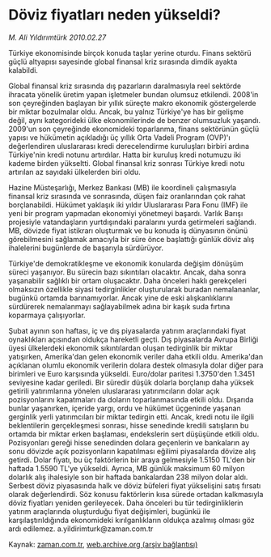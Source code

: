 # Döviz fiyatları neden yükseldi?

*M. Ali Yıldırımtürk 2010.02.27*

<tr><td class="metin" colspan="2" style="padding-top: 20px; padding-left: 5px; ">Türkiye ekonomisinde birçok konuda taşlar yerine oturdu. Finans sektörü güçlü altyapısı sayesinde global finansal kriz sırasında dimdik ayakta kalabildi.</td></tr><tr><td class="metin" colspan="2" style="padding-top: 20px; padding-left: 5px; "><p> Global finansal kriz sırasında dış pazarların daralmasıyla reel sektörde ihracata yönelik üretim yapan işletmeler bundan olumsuz etkilendi. 2008'in son çeyreğinden başlayan bir yıllık süreçte makro ekonomik göstergelerde bir miktar bozulmalar oldu. Ancak, bu yalnız Türkiye'ye has bir gelişme değil, aynı kategorideki ülke ekonomilerinde de benzer olumsuzluk yaşandı. 2009'un son çeyreğinde ekonomideki toparlanma, finans sektörünün güçlü yapısı ve hükümetin açıkladığı üç yıllık Orta Vadeli Program (OVP)'ı değerlendiren uluslararası kredi derecelendirme kuruluşları birbiri ardına Türkiye'nin kredi notunu artırdılar. Hatta bir kuruluş kredi notumuzu iki kademe birden yükseltti. Global finansal kriz sonrası Türkiye kredi notu artırılan az sayıdaki ülkelerden biri oldu.
<p> Hazine Müsteşarlığı, Merkez Bankası (MB) ile koordineli çalışmasıyla finansal kriz sırasında ve sonrasında, düşen faiz oranlarından çok rahat borçlanabildi. Hükümet yaklaşık iki yıldır Uluslararası Para Fonu (IMF) ile yeni bir program yapmadan ekonomiyi yönetmeyi başardı. Varlık Barışı projesiyle vatandaşların yurtdışındaki paralarını yurda getirmeleri sağlandı. MB, dövizde fiyat istikrarı oluşturmak ve bu konuda iş dünyasının önünü görebilmesini sağlamak amacıyla bir süre önce başlattığı günlük döviz alış ihalelerini bugünlerde de başarıyla sürdürüyor.
<p> Türkiye'de demokratikleşme ve ekonomik konularda değişim dönüşüm süreci yaşanıyor. Bu sürecin bazı sıkıntıları olacaktır. Ancak, daha sonra yaşanabilir sağlıklı bir ortam oluşacaktır. Daha önceleri haklı gerekçeleri olmaksızın özellikle siyasi tedirginlikler oluşturularak buradan nemalananlar, bugünkü ortamda barınamıyorlar. Ancak yine de eski alışkanlıklarını sürdürerek nemalanmayı sağlayabilmek adına bir kaşık suda fırtına koparmaya çalışıyorlar.
<p> Şubat ayının son haftası, iç ve dış piyasalarda yatırım araçlarındaki fiyat oynaklıkları açısından oldukça hareketli geçti. Dış piyasalarda Avrupa Birliği üyesi ülkelerdeki ekonomik sıkıntılardan oluşan tedirginlik bir miktar yatışırken, Amerika'dan gelen ekonomik veriler daha etkili oldu. Amerika'dan açıklanan olumlu ekonomik verilerin dolara destek olmasıyla dolar diğer para birimleri ve Euro karşısında yükseldi. Euro/dolar paritesi 1.3750'den 1.3451 seviyesine kadar geriledi. Bir süredir düşük dolarla borçlanıp daha yüksek getirili yatırımlarına yönelen uluslararası yatırımcıların dolar açık pozisyonlarını kapatmaları da doların toparlanmasında etkili oldu. Dışarıda bunlar yaşanırken, içeride yargı, ordu ve hükümet üçgeninde yaşanan gerginlik yerli yatırımcıları bir miktar tedirgin etti. Ancak, kredi notu ile ilgili beklentilerin gerçekleşmesi sonrası, hisse senedinde kredili satışların bu ortamda bir miktar erken başlaması, endekslerin sert düşüşünde etkili oldu. Pozisyonları gereği hisse senedinden dolara geçenlerin ve bankaların ay sonu dövizde açık pozisyonların kapatılması eğilimi piyasalarda dövize alış getirdi. Dolar fiyatı, bu üç faktörlerin bir araya gelmesiyle 1.5150 TL'den bir haftada 1.5590 TL'ye yükseldi. Ayrıca, MB günlük maksimum 60 milyon dolarlık alış ihalesiyle son bir haftada bankalardan 238 milyon dolar aldı. Serbest döviz piyasasında halk ve döviz büfeleri fiyat yükselişini satış fırsatı olarak değerlendirdi. Söz konusu faktörlerin kısa sürede ortadan kalkmasıyla döviz fiyatları yeniden gerileyecek. Daha önceleri bu tür tedirginliklerin yatırım araçlarında oluşturduğu fiyat değişimleri, bugünkü ile karşılaştırıldığında ekonomideki kırılganlıkların oldukça azalmış olması göz ardı edilemez. a.yildirimturk@zaman.com.tr<br/></p></p></p></p></td></tr>

Kaynak: [zaman.com.tr](http://zaman.com.tr/yazar.do?yazino=956109), [web.archive.org (arşiv bağlantısı)](http://web.archive.org/web/20100301044439/http://www.zaman.com.tr:80/yazar.do?yazino=956109)
